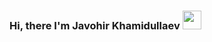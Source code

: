 ### Hi, there I'm Javohir Khamidullaev <img src="https://media4.giphy.com/media/gM5qFksULw54NMWyry/giphy.gif?cid=ecf05e47qo29j2lhe71i5lr0vmfqn8hz3hhe3d3a2kypvm3t&rid=giphy.gif&ct=s" width="30px" />
